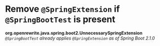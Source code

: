 # Remove `@SpringExtension` if `@SpringBootTest` is present

**org.openrewrite.java.spring.boot2.UnnecessarySpringExtension**  
_`@SpringBootTest` already applies `@SpringExtension` as of Spring Boot 2.1.0_

